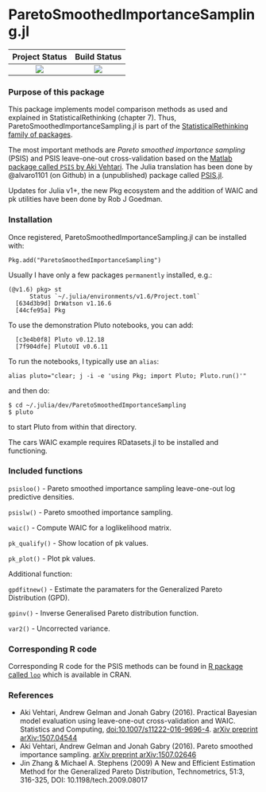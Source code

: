 # ParetoSmoothedImportanceSampling.jl

| **Project Status**                                                               |  **Build Status**                                                                                |
|:-------------------------------------------------------------------------------:|:-----------------------------------------------------------------------------------------------:|
|![][project-status-img] | ![][CI-build] |


### Purpose of this package

This package implements model comparison methods as used and explained in StatisticalRethinking (chapter 7). Thus, ParetoSmoothedImportanceSampling.jl is part of the [StatisticalRethinking family of packages](https://github.com/StatisticalRethinkingJulia/StatisticalRethinking.jl).

The most important methods are *Pareto smoothed importance sampling* (PSIS) and
PSIS leave-one-out cross-validation based on the [Matlab package called `PSIS` by Aki Vehtari](https://github.com/avehtari/PSIS.git). The Julia translation has been done by @alvaro1101 (on Github) in a (unpublished) package called [PSIS.jl](https://github.com/alvaro1101/PSIS.jl).

Updates for Julia v1+, the new Pkg ecosystem and the addition of WAIC and pk utilities have been done by Rob J Goedman.

### Installation

Once registered, ParetoSmoothedImportanceSampling.jl can be installed with:
```
Pkg.add("ParetoSmoothedImportanceSampling")
```

Usually I have only a few packages `permanently` installed, e.g.:
```
(@v1.6) pkg> st
      Status `~/.julia/environments/v1.6/Project.toml`
  [634d3b9d] DrWatson v1.16.6
  [44cfe95a] Pkg
```
To use the demonstration Pluto notebooks, you can add:
```
  [c3e4b0f8] Pluto v0.12.18
  [7f904dfe] PlutoUI v0.6.11
```

To run the notebooks, I typically use an `alias`:
```
alias pluto="clear; j -i -e 'using Pkg; import Pluto; Pluto.run()'"
```
and then do:
```
$ cd ~/.julia/dev/ParetoSmoothedImportanceSampling
$ pluto
```
to start Pluto from within that directory. 

The cars WAIC example requires RDatasets.jl to be installed and functioning.

### Included functions

`psisloo()` -
    Pareto smoothed importance sampling leave-one-out log predictive densities.

`psislw()` -
    Pareto smoothed importance sampling.

`waic()` -
    Compute WAIC for a loglikelihood matrix.

`pk_qualify()` -
    Show location of pk values.

`pk_plot()` -
    Plot pk values.

Additional function:

`gpdfitnew()` -
    Estimate the paramaters for the Generalized Pareto Distribution (GPD).

`gpinv()` -
    Inverse Generalised Pareto distribution function.

`var2()` -
    Uncorrected variance.

### Corresponding R code

Corresponding R code for the PSIS methods can be found in [R package called
`loo`](https://github.com/stan-dev/loo) which is available in CRAN.
                 
### References

- Aki Vehtari, Andrew Gelman and Jonah Gabry (2016). Practical
  Bayesian model evaluation using leave-one-out cross-validation
  and WAIC. Statistics and Computing, [doi:10.1007/s11222-016-9696-4](http://dx.doi.org/10.1007/s11222-016-9696-4). [arXiv preprint arXiv:1507.04544](http://arxiv.org/abs/1507.04544)
- Aki Vehtari, Andrew Gelman and Jonah Gabry (2016). Pareto
  smoothed importance sampling. [arXiv preprint arXiv:1507.02646](http://arxiv.org/abs/1507.02646)
- Jin Zhang & Michael A. Stephens (2009) A New and Efficient
  Estimation Method for the Generalized Pareto Distribution,
  Technometrics, 51:3, 316-325, DOI: 10.1198/tech.2009.08017


[CI-build]: https://github.com/StatisticalRethinkingJulia/ParetoSmoothedImportanceSampling.jl/workflows/CI/badge.svg?branch=master

[issues-url]: https://github.com/StatisticalRethinkingJulia/ParetoSmoothedImportanceSampling.jl/issues

[project-status-img]: https://img.shields.io/badge/lifecycle-wip-orange.svg
